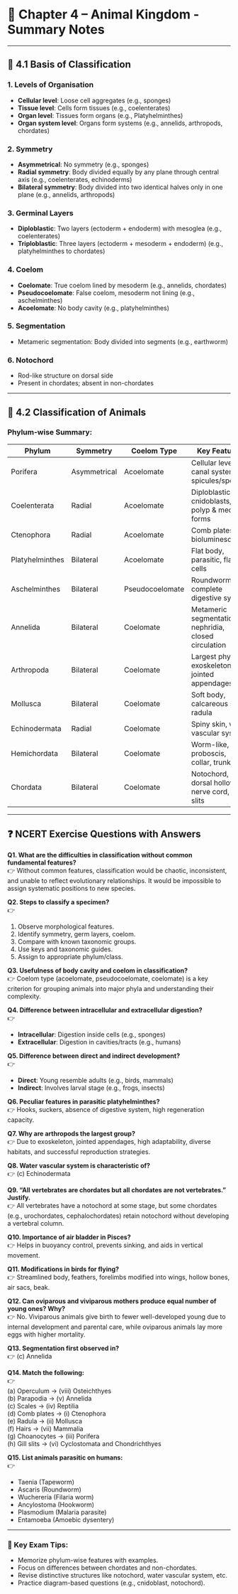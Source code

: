 # 🐾 Chapter 4 – Animal Kingdom - Summary Notes

---

## 🧬 4.1 Basis of Classification

### 1. Levels of Organisation
- **Cellular level**: Loose cell aggregates (e.g., sponges)
- **Tissue level**: Cells form tissues (e.g., coelenterates)
- **Organ level**: Tissues form organs (e.g., Platyhelminthes)
- **Organ system level**: Organs form systems (e.g., annelids, arthropods, chordates)

### 2. Symmetry
- **Asymmetrical**: No symmetry (e.g., sponges)
- **Radial symmetry**: Body divided equally by any plane through central axis (e.g., coelenterates, echinoderms)
- **Bilateral symmetry**: Body divided into two identical halves only in one plane (e.g., annelids, arthropods)

### 3. Germinal Layers
- **Diploblastic**: Two layers (ectoderm + endoderm) with mesoglea (e.g., coelenterates)
- **Triploblastic**: Three layers (ectoderm + mesoderm + endoderm) (e.g., platyhelminthes to chordates)

### 4. Coelom
- **Coelomate**: True coelom lined by mesoderm (e.g., annelids, chordates)
- **Pseudocoelomate**: False coelom, mesoderm not lining (e.g., aschelminthes)
- **Acoelomate**: No body cavity (e.g., platyhelminthes)

### 5. Segmentation
- Metameric segmentation: Body divided into segments (e.g., earthworm)

### 6. Notochord
- Rod-like structure on dorsal side
- Present in chordates; absent in non-chordates

---

## 🐠 4.2 Classification of Animals

### Phylum-wise Summary:

| Phylum          | Symmetry     | Coelom Type       | Key Features |
|-----------------|--------------|-------------------|-------------|
| Porifera        | Asymmetrical | Acoelomate        | Cellular level, canal system, spicules/spongin |
| Coelenterata    | Radial       | Acoelomate        | Diploblastic, cnidoblasts, polyp & medusa forms |
| Ctenophora      | Radial       | Acoelomate        | Comb plates, bioluminescence |
| Platyhelminthes | Bilateral    | Acoelomate        | Flat body, parasitic, flame cells |
| Aschelminthes   | Bilateral    | Pseudocoelomate   | Roundworms, complete digestive system |
| Annelida        | Bilateral    | Coelomate         | Metameric segmentation, nephridia, closed circulation |
| Arthropoda      | Bilateral    | Coelomate         | Largest phylum, exoskeleton, jointed appendages |
| Mollusca        | Bilateral    | Coelomate         | Soft body, calcareous shell, radula |
| Echinodermata   | Radial       | Coelomate         | Spiny skin, water vascular system |
| Hemichordata    | Bilateral    | Coelomate         | Worm-like, proboscis, collar, trunk |
| Chordata        | Bilateral    | Coelomate         | Notochord, dorsal hollow nerve cord, gill slits |

---

## ❓ NCERT Exercise Questions with Answers

**Q1. What are the difficulties in classification without common fundamental features?**  
👉 Without common features, classification would be chaotic, inconsistent, and unable to reflect evolutionary relationships. It would be impossible to assign systematic positions to new species.

**Q2. Steps to classify a specimen?**  
👉  
1. Observe morphological features.  
2. Identify symmetry, germ layers, coelom.  
3. Compare with known taxonomic groups.  
4. Use keys and taxonomic guides.  
5. Assign to appropriate phylum/class.

**Q3. Usefulness of body cavity and coelom in classification?**  
👉 Coelom type (acoelomate, pseudocoelomate, coelomate) is a key criterion for grouping animals into major phyla and understanding their complexity.

**Q4. Difference between intracellular and extracellular digestion?**  
👉  
- **Intracellular**: Digestion inside cells (e.g., sponges)  
- **Extracellular**: Digestion in cavities/tracts (e.g., humans)

**Q5. Difference between direct and indirect development?**  
👉  
- **Direct**: Young resemble adults (e.g., birds, mammals)  
- **Indirect**: Involves larval stage (e.g., frogs, insects)

**Q6. Peculiar features in parasitic platyhelminthes?**  
👉 Hooks, suckers, absence of digestive system, high regeneration capacity.

**Q7. Why are arthropods the largest group?**  
👉 Due to exoskeleton, jointed appendages, high adaptability, diverse habitats, and successful reproduction strategies.

**Q8. Water vascular system is characteristic of?**  
👉 (c) Echinodermata

**Q9. “All vertebrates are chordates but all chordates are not vertebrates.” Justify.**  
👉 All vertebrates have a notochord at some stage, but some chordates (e.g., urochordates, cephalochordates) retain notochord without developing a vertebral column.

**Q10. Importance of air bladder in Pisces?**  
👉 Helps in buoyancy control, prevents sinking, and aids in vertical movement.

**Q11. Modifications in birds for flying?**  
👉 Streamlined body, feathers, forelimbs modified into wings, hollow bones, air sacs, beak.

**Q12. Can oviparous and viviparous mothers produce equal number of young ones? Why?**  
👉 No. Viviparous animals give birth to fewer well-developed young due to internal development and parental care, while oviparous animals lay more eggs with higher mortality.

**Q13. Segmentation first observed in?**  
👉 (c) Annelida

**Q14. Match the following:**  
👉  
(a) Operculum → (viii) Osteichthyes  
(b) Parapodia → (v) Annelida  
(c) Scales → (iv) Reptilia  
(d) Comb plates → (i) Ctenophora  
(e) Radula → (ii) Mollusca  
(f) Hairs → (vii) Mammalia  
(g) Choanocytes → (iii) Porifera  
(h) Gill slits → (vi) Cyclostomata and Chondrichthyes  

**Q15. List animals parasitic on humans:**  
👉  
- Taenia (Tapeworm)  
- Ascaris (Roundworm)  
- Wuchereria (Filaria worm)  
- Ancylostoma (Hookworm)  
- Plasmodium (Malaria parasite)  
- Entamoeba (Amoebic dysentery)  

---

### 📌 Key Exam Tips:
- Memorize phylum-wise features with examples.
- Focus on differences between chordates and non-chordates.
- Revise distinctive structures like notochord, water vascular system, etc.
- Practice diagram-based questions (e.g., cnidoblast, notochord).
